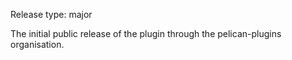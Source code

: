 Release type: major

The initial public release of the plugin through the pelican-plugins organisation.
